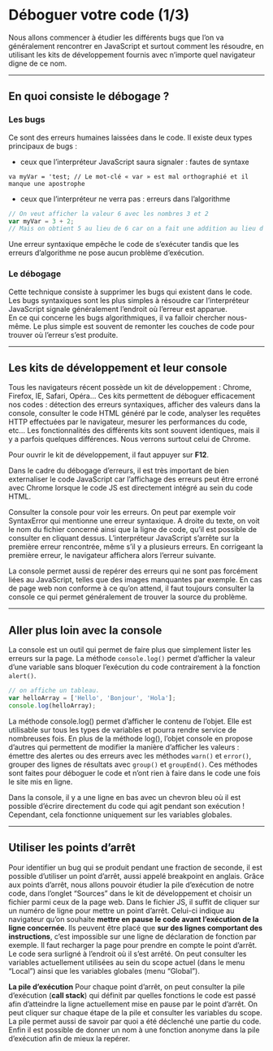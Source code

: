 # Déboguer votre code (1/3)
Nous allons commencer à étudier les différents bugs que l’on va généralement rencontrer en JavaScript et surtout comment les résoudre, en utilisant les kits de développement fournis avec n’importe quel navigateur digne de ce nom.


----

## En quoi consiste le débogage ?

### Les bugs
Ce sont des erreurs humaines laissées dans le code. Il existe deux types principaux de bugs :
- ceux que l’interpréteur JavaScript saura signaler : fautes de syntaxe
```
va myVar = 'test; // Le mot-clé « var » est mal orthographié et il manque une apostrophe
```
- ceux que l’interpréteur ne verra pas : erreurs dans l’algorithme
```javascript
// On veut afficher la valeur 6 avec les nombres 3 et 2
var myVar = 3 + 2;
// Mais on obtient 5 au lieu de 6 car on a fait une addition au lieu d'une multiplication
```
Une erreur syntaxique empêche le code de s’exécuter tandis que les erreurs d’algorithme ne pose aucun problème d’exécution.

### Le débogage
Cette technique consiste à supprimer les bugs qui existent dans le code.
Les bugs syntaxiques sont les plus simples à résoudre car l’interpréteur JavaScript signale généralement l’endroit où l’erreur est apparue.  
En ce qui concerne les bugs algorithmiques, il va falloir chercher nous-même. Le plus simple est souvent de remonter les couches de code pour trouver où l’erreur s’est produite.

---

## Les kits de développement et leur console
Tous les navigateurs récent possède un kit de développement : Chrome, Firefox, IE, Safari, Opéra… Ces kits permettent de déboguer efficacement nos codes : détection des erreurs syntaxiques, afficher des valeurs dans la console, consulter le code HTML généré par le code, analyser les requêtes HTTP effectuées par le navigateur, mesurer les performances du code, etc…
Les fonctionnalités des différents kits sont souvent identiques, mais il y a parfois quelques différences. Nous verrons surtout celui de Chrome.

Pour ouvrir le kit de développement, il faut appuyer sur **F12**.

Dans le cadre du débogage d’erreurs, il est très important de bien externaliser le code JavaScript car l’affichage des erreurs peut être erroné avec Chrome lorsque le code JS est directement intégré au sein du code HTML.

Consulter la console pour voir les erreurs. On peut par exemple voir SyntaxError qui mentionne une erreur syntaxique. A droite du texte, on voit le nom du fichier concerné ainsi que la ligne de code, qu’il est possible de consulter en cliquant dessus.
L’interpréteur JavaScript s’arrête sur la première erreur rencontrée, même s’il y a plusieurs erreurs. En corrigeant la première erreur, le navigateur affichera alors l’erreur suivante.

La console permet aussi de repérer des erreurs qui ne sont pas forcément liées au JavaScript, telles que des images manquantes par exemple. En cas de page web non conforme à ce qu’on attend, il faut toujours consulter la console ce qui permet généralement de trouver la source du problème.

----

## Aller plus loin avec la console
La console est un outil qui permet de faire plus que simplement lister les erreurs sur la page.
La méthode `console.log()` permet d’afficher la valeur d’une variable sans bloquer l’exécution du code contrairement à la fonction `alert()`.
```javascript
// on affiche un tableau.
var helloArray = ['Hello', 'Bonjour', 'Hola'];
console.log(helloArray);
```

La méthode console.log() permet d’afficher le contenu de l’objet. Elle est utilisable sur tous les types de variables et pourra rendre service de nombreuses fois.
En plus de la méthode log(), l’objet console  en propose d’autres qui permettent de modifier la manière d’afficher les valeurs : émettre des alertes ou des erreurs avec les méthodes `warn()` et `error()`, grouper des lignes de résultats avec `group()` et `groupEnd()`.
Ces méthodes sont faites pour déboguer le code et n’ont rien à faire dans le code une fois le site mis en ligne.

Dans la console, il y a une ligne en bas avec un chevron bleu où il est possible d’écrire directement du code qui agit pendant son exécution ! Cependant, cela fonctionne uniquement sur les variables globales.

----

## Utiliser les points d’arrêt
Pour identifier un bug qui se produit pendant une fraction de seconde, il est possible d’utiliser un point d’arrêt, aussi appelé breakpoint en anglais.
Grâce aux points d’arrêt, nous allons pouvoir étudier la pile d’exécution de notre code, dans l’onglet “Sources” dans le kit de développement et choisir un fichier parmi ceux de la page web.
Dans le fichier JS, il suffit de cliquer sur un numéro de ligne pour mettre un point d’arrêt. Celui-ci indique au navigateur qu’on souhaite **mettre en pause le code avant l’exécution de la ligne concernée**. Ils peuvent être placé que **sur des lignes comportant des instructions**, c’est impossible sur une ligne de déclaration de fonction par exemple. Il faut recharger la page pour prendre en compte le point d’arrêt. Le code sera surligné à l’endroit où il s’est arrêté. On peut consulter les variables actuellement utilisées au sein du scope actuel (dans le menu “Local”) ainsi que les variables globales (menu “Global”).

**La pile d’exécution**
Pour chaque point d’arrêt, on peut consulter la pile d’exécution (**call stack**) qui définit par quelles fonctions le code est passé afin d’atteindre la ligne actuellement mise en pause par le point d’arrêt. On peut cliquer sur chaque étape de la pile et consulter les variables du scope. La pile permet aussi de savoir par quoi a été déclenché une partie du code.
Enfin il est possible de donner un nom à une fonction anonyme dans la pile d’exécution afin de mieux la repérer.
